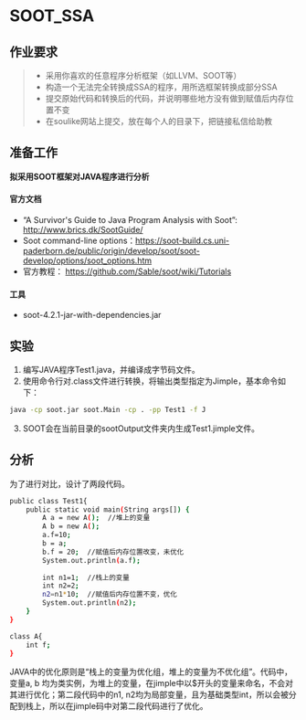 # SOOT_SSA

## 作业要求
> - 采用你喜欢的任意程序分析框架（如LLVM、SOOT等）  
> - 构造一个无法完全转换成SSA的程序，用所选框架转换成部分SSA
> - 提交原始代码和转换后的代码，并说明哪些地方没有做到赋值后内存位置不变
> - 在soulike网站上提交，放在每个人的目录下，把链接私信给助教

## 准备工作
**拟采用SOOT框架对JAVA程序进行分析**
#### 官方文档
* “A Survivor's Guide to Java Program Analysis with Soot”: http://www.brics.dk/SootGuide/
* Soot command-line options：https://soot-build.cs.uni-paderborn.de/public/origin/develop/soot/soot-develop/options/soot_options.htm
* 官方教程： https://github.com/Sable/soot/wiki/Tutorials
#### 工具
* soot-4.2.1-jar-with-dependencies.jar

## 实验
1. 编写JAVA程序Test1.java，并编译成字节码文件。
2. 使用命令行对.class文件进行转换，将输出类型指定为Jimple，基本命令如下：
```bash
java -cp soot.jar soot.Main -cp . -pp Test1 -f J
```
3. SOOT会在当前目录的sootOutput文件夹内生成Test1.jimple文件。

## 分析
为了进行对比，设计了两段代码。
```bash
public class Test1{
    public static void main(String args[]) {
        A a = new A();  //堆上的变量
        A b = new A();
        a.f=10;
        b = a;
        b.f = 20;  //赋值后内存位置改变，未优化
        System.out.println(a.f);
		
        int n1=1;  //栈上的变量
        int n2=2;
        n2=n1*10;  //赋值后内存位置不变，优化
        System.out.println(n2);
    }
}

class A{
    int f;
}
```
JAVA中的优化原则是“栈上的变量为优化组，堆上的变量为不优化组”。代码中，变量a, b 均为类实例，为堆上的变量，在jimple中以$开头的变量来命名，不会对其进行优化；第二段代码中的n1, n2均为局部变量，且为基础类型int，所以会被分配到栈上，所以在jimple码中对第二段代码进行了优化。
